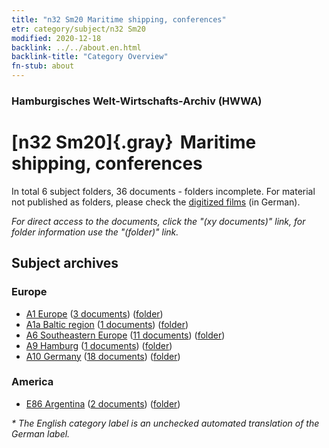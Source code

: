 ```yaml
---
title: "n32 Sm20 Maritime shipping, conferences"
etr: category/subject/n32 Sm20
modified: 2020-12-18
backlink: ../../about.en.html
backlink-title: "Category Overview"
fn-stub: about
---
```


### Hamburgisches Welt-Wirtschafts-Archiv (HWWA)
# [n32 Sm20]{.gray}&#8201; Maritime shipping, conferences&#160; 





In total 6 subject folders, 36 documents - folders incomplete.
For material not published as folders, please check the [digitized films](/film/h1_sh) (in German).

_For direct access to the documents, click the "(xy documents)" link, for folder information use the "(folder)" link._

## Subject archives



### Europe

- [A1 Europe](../../../geo/about.en.html#A1) (<a href="https://dfg-viewer.de/show/?tx_dlf[id]=https://pm20.zbw.eu/mets/sh/1408xx/140892/1501xx/150181/public.mets.en.xml" target="_blank">3 documents</a>) ([folder](http://purl.org/pressemappe20/folder/sh/140892,150181))
- [A1a Baltic region](../../../geo/about.en.html#A1a) (<a href="https://dfg-viewer.de/show/?tx_dlf[id]=https://pm20.zbw.eu/mets/sh/1408xx/140894/1501xx/150181/public.mets.en.xml" target="_blank">1 documents</a>) ([folder](http://purl.org/pressemappe20/folder/sh/140894,150181))
- [A6 Southeastern Europe](../../../geo/about.en.html#A6) (<a href="https://dfg-viewer.de/show/?tx_dlf[id]=https://pm20.zbw.eu/mets/sh/1409xx/140900/1501xx/150181/public.mets.en.xml" target="_blank">11 documents</a>) ([folder](http://purl.org/pressemappe20/folder/sh/140900,150181))
- [A9 Hamburg](../../../geo/about.en.html#A9) (<a href="https://dfg-viewer.de/show/?tx_dlf[id]=https://pm20.zbw.eu/mets/sh/1409xx/140905/1501xx/150181/public.mets.en.xml" target="_blank">1 documents</a>) ([folder](http://purl.org/pressemappe20/folder/sh/140905,150181))
- [A10 Germany](../../../geo/about.en.html#A10) (<a href="https://dfg-viewer.de/show/?tx_dlf[id]=https://pm20.zbw.eu/mets/sh/1261xx/126128/1501xx/150181/public.mets.en.xml" target="_blank">18 documents</a>) ([folder](http://purl.org/pressemappe20/folder/sh/126128,150181))

### America

- [E86 Argentina](../../../geo/about.en.html#E86) (<a href="https://dfg-viewer.de/show/?tx_dlf[id]=https://pm20.zbw.eu/mets/sh/1416xx/141692/1501xx/150181/public.mets.en.xml" target="_blank">2 documents</a>) ([folder](http://purl.org/pressemappe20/folder/sh/141692,150181))


_* The English category label is an unchecked automated translation of the German label._

